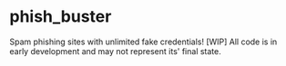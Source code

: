 # phish_buster
Spam phishing sites with unlimited fake credentials! [WIP]
All code is in early development and may not represent its' final state.
